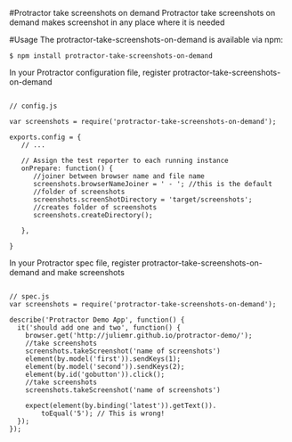 #Protractor take screenshots on demand 
Protractor take screenshots on demand  makes screenshot in any place where it is needed

#Usage 
The protractor-take-screenshots-on-demand is available via npm:

<code>$ npm install protractor-take-screenshots-on-demand </code>


In your Protractor configuration file, register protractor-take-screenshots-on-demand 

<pre><code>
// config.js

var screenshots = require('protractor-take-screenshots-on-demand');

exports.config = {
   // ...

   // Assign the test reporter to each running instance
   onPrepare: function() {
      //joiner between browser name and file name
      screenshots.browserNameJoiner = ' - '; //this is the default
      //folder of screenshots
      screenshots.screenShotDirectory = 'target/screenshots';
      //creates folder of screenshots
      screenshots.createDirectory();

   },

}</code></pre>


In your Protractor spec file, register protractor-take-screenshots-on-demand and make screenshots

<pre><code>
// spec.js
var screenshots = require('protractor-take-screenshots-on-demand');

describe('Protractor Demo App', function() {
  it('should add one and two', function() {
    browser.get('http://juliemr.github.io/protractor-demo/');
    //take screenshots
    screenshots.takeScreenshot('name of screenshots')
    element(by.model('first')).sendKeys(1);
    element(by.model('second')).sendKeys(2);
    element(by.id('gobutton')).click();
    //take screenshots
    screenshots.takeScreenshot('name of screenshots')

    expect(element(by.binding('latest')).getText()).
        toEqual('5'); // This is wrong!
  });
});

</code></pre>



